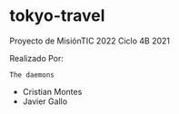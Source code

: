 
# tokyo-travel
Proyecto de MisiónTIC 2022 Ciclo 4B
2021

Realizado Por:

    The daemons

 - Cristian Montes 
 - Javier Gallo